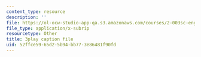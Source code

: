 ```yaml
---
content_type: resource
description: ''
file: https://ol-ocw-studio-app-qa.s3.amazonaws.com/courses/2-003sc-engineering-dynamics-fall-2011/52ffce5965d25b94bb773e86481f90fd_GUvoVvXwoOQ.vtt
file_type: application/x-subrip
resourcetype: Other
title: 3play caption file
uid: 52ffce59-65d2-5b94-bb77-3e86481f90fd
---
```

